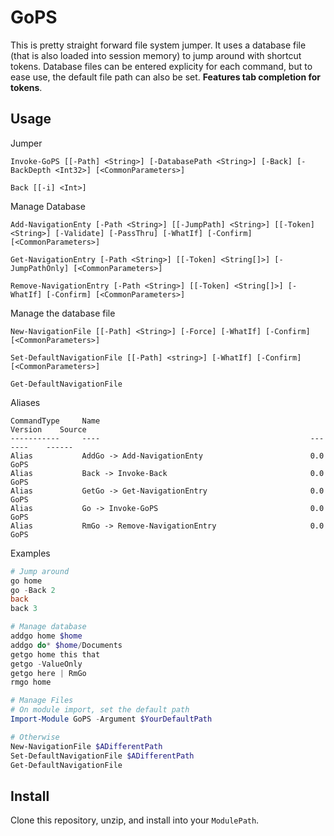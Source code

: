 # GoPS

This is pretty straight forward file system jumper.
It uses a database file (that is also loaded into session memory) to jump around with shortcut tokens.
Database files can be entered explicity for each command, but to ease use, the default file path can also be set.
**Features tab completion for tokens**.

## Usage

Jumper

``` plaintext
Invoke-GoPS [[-Path] <String>] [-DatabasePath <String>] [-Back] [-BackDepth <Int32>] [<CommonParameters>]

Back [[-i] <Int>]
```

Manage Database

``` plaintext
Add-NavigationEnty [-Path <String>] [[-JumpPath] <String>] [[-Token] <String>] [-Validate] [-PassThru] [-WhatIf] [-Confirm] [<CommonParameters>]

Get-NavigationEntry [-Path <String>] [[-Token] <String[]>] [-JumpPathOnly] [<CommonParameters>]

Remove-NavigationEntry [-Path <String>] [[-Token] <String[]>] [-WhatIf] [-Confirm] [<CommonParameters>]
```

Manage the database file

``` plaintext
New-NavigationFile [[-Path] <String>] [-Force] [-WhatIf] [-Confirm] [<CommonParameters>]

Set-DefaultNavigationFile [[-Path] <string>] [-WhatIf] [-Confirm]  [<CommonParameters>]

Get-DefaultNavigationFile
```

Aliases

``` plaintext
CommandType     Name                                               Version    Source
-----------     ----                                               -------    ------
Alias           AddGo -> Add-NavigationEnty                        0.0        GoPS
Alias           Back -> Invoke-Back                                0.0        GoPS
Alias           GetGo -> Get-NavigationEntry                       0.0        GoPS
Alias           Go -> Invoke-GoPS                                  0.0        GoPS
Alias           RmGo -> Remove-NavigationEntry                     0.0        GoPS
```

Examples

``` powershell
# Jump around
go home
go -Back 2
back
back 3

# Manage database
addgo home $home
addgo do* $home/Documents
getgo home this that
getgo -ValueOnly
getgo here | RmGo
rmgo home

# Manage Files
# On module import, set the default path
Import-Module GoPS -Argument $YourDefaultPath

# Otherwise
New-NavigationFile $ADifferentPath
Set-DefaultNavigationFile $ADifferentPath
Get-DefaultNavigationFile
```

## Install

Clone this repository, unzip, and install into your `ModulePath`.
